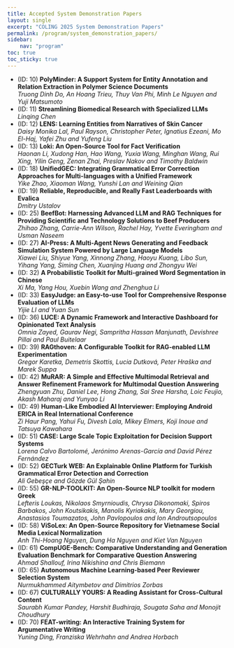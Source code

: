 ```yaml
---
title: Accepted System Demonstration Papers
layout: single
excerpt: "COLING 2025 System Demonstration Papers"
permalink: /program/system_demonstration_papers/
sidebar: 
    nav: "program"
toc: true
toc_sticky: true
---
```


- (ID: 10) **PolyMinder: A Support System for Entity Annotation and Relation Extraction in Polymer Science Documents**  
*Truong Dinh Do, An Hoang Trieu, Thuy Van Phi, Minh Le Nguyen and Yuji Matsumoto*
- (ID: 11) **Streamlining Biomedical Research with Specialized LLMs**  
*Linqing Chen*
- (ID: 12) **LENS: Learning Entities from Narratives of Skin Cancer**  
*Daisy Monika Lal, Paul Rayson, Christopher Peter, Ignatius Ezeani, Mo El-Haj, Yafei Zhu and Yufeng Liu*
- (ID: 13) **Loki: An Open-Source Tool for Fact Verification**  
*Haonan Li, Xudong Han, Hao Wang, Yuxia Wang, Minghan Wang, Rui Xing, Yilin Geng, Zenan Zhai, Preslav Nakov and Timothy Baldwin*
- (ID: 18) **UnifiedGEC: Integrating Grammatical Error Correction Approaches for Multi-languages with a Unified Framework**  
*Yike Zhao, Xiaoman Wang, Yunshi Lan and Weining Qian*
- (ID: 19) **Reliable, Reproducible, and Really Fast Leaderboards with Evalica**  
*Dmitry Ustalov*
- (ID: 25) **BeefBot: Harnessing Advanced LLM and RAG Techniques for Providing Scientific and Technology Solutions to Beef Producers**  
*Zhihao Zhang, Carrie-Ann Wilson, Rachel Hay, Yvette Everingham and Usman Naseem*
- (ID: 27) **AI-Press: A Multi-Agent News Generating and Feedback Simulation System Powered by Large Language Models**  
*Xiawei Liu, Shiyue Yang, Xinnong Zhang, Haoyu Kuang, Libo Sun, Yihang Yang, Siming Chen, Xuanjing Huang and Zhongyu Wei*
- (ID: 32) **A Probabilistic Toolkit for Multi-grained Word Segmentation in Chinese**  
*Xi Ma, Yang Hou, Xuebin Wang and Zhenghua Li*
- (ID: 33) **EasyJudge: an Easy-to-use Tool for Comprehensive Response Evaluation of LLMs**  
*Yijie LI and Yuan Sun*
- (ID: 36) **LUCE: A Dynamic Framework and Interactive Dashboard for Opinionated Text Analysis**  
*Omnia Zayed, Gaurav Negi, Sampritha Hassan Manjunath, Devishree Pillai and Paul Buitelaar*
- (ID: 39) **RAGthoven: A Configurable Toolkit for RAG-enabled LLM Experimentation**  
*Gregor Karetka, Demetris Skottis, Lucia Dutková, Peter Hraška and Marek Suppa*
- (ID: 42) **MuRAR: A Simple and Effective Multimodal Retrieval and Answer Refinement Framework for Multimodal Question Answering**  
*Zhengyuan Zhu, Daniel Lee, Hong Zhang, Sai Sree Harsha, Loic Feujio, Akash Maharaj and Yunyao Li*
- (ID: 49) **Human-Like Embodied AI Interviewer: Employing Android ERICA in Real International Conference**  
*Zi Haur Pang, Yahui Fu, Divesh Lala, Mikey Elmers, Koji Inoue and Tatsuya Kawahara*
- (ID: 51) **CASE: Large Scale Topic Exploitation for Decision Support Systems**  
*Lorena Calvo Bartolomé, Jerónimo Arenas-García and David Pérez Fernández*
- (ID: 52) **GECTurk WEB: An Explainable Online Platform for Turkish Grammatical Error Detection and Correction**  
*Ali Gebeşçe and Gözde Gül Şahin*
- (ID: 55) **GR-NLP-TOOLKIT: An Open-Source NLP toolkit for modern Greek**  
*Lefteris Loukas, Nikolaos Smyrnioudis, Chrysa Dikonomaki, Spiros Barbakos, John Koutsikakis, Manolis Kyriakakis, Mary Georgiou, Anastasios Toumazatos, John Pavlopoulos and Ion Androutsopoulos*
- (ID: 58) **ViSoLex: An Open-Source Repository for Vietnamese Social Media Lexical Normalization**  
*Anh Thi-Hoang Nguyen, Dung Ha Nguyen and Kiet Van Nguyen*
- (ID: 61) **CompUGE-Bench: Comparative Understanding and Generation Evaluation Benchmark for Comparative Question Answering**  
*Ahmad Shallouf, Irina Nikishina and Chris Biemann*
- (ID: 65) **Autonomous Machine Learning-based Peer Reviewer Selection System**  
*Nurmukhammed Aitymbetov and Dimitrios Zorbas*
- (ID: 67) **CULTURALLY YOURS: A Reading Assistant for Cross-Cultural Content**  
*Saurabh Kumar Pandey, Harshit Budhiraja, Sougata Saha and Monojit Choudhury*
- (ID: 70) **FEAT-writing: An Interactive Training System for Argumentative Writing**  
*Yuning Ding, Franziska Wehrhahn and Andrea Horbach*
